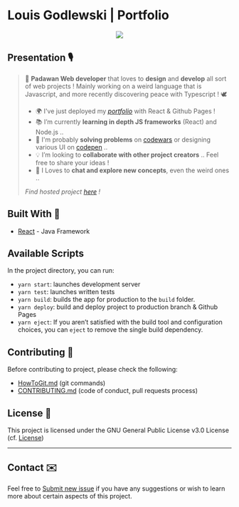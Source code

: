 # Louis Godlewski | Portfolio

<p align='center'> <a target='blank' href='https://louiiuol.github.io/louiiuol/' ><img src='../resources/intro.gif' /></a> </p>

## Presentation 🎙

> 🚀 **Padawan Web developer** that loves to **design** and **develop** all sort of web projects ! Mainly working on a weird language that is Javascript, and  more recently discovering peace with Typescript ! 🕊
>
> - 🌍 I've just deployed my *[portfolio](https://louiiuol.github.io/louiiuol/)* with React & Github Pages !
> - 📚 I’m currently **learning in depth JS frameworks** (React) and Node.js ..
> - 🎨 I'm probably **solving problems** on [codewars](https://www.codewars.com/users/louiiuol/completed) or designing various UI on [codepen](https://codepen.io/louiiuol) ..
> - 💡 I’m looking to **collaborate with other project creators** .. Feel free to share your ideas !
> - 🤔 I Loves to **chat and explore new concepts**, even the weird ones ..
>
> *Find hosted project [here](https://louiiuol.github.io/louiiuol/) !*

## Built With 🚀

- [React](https://spring.io/) - Java Framework

## Available Scripts

In the project directory, you can run:

- `yarn start`: launches development server
- `yarn test`: launches written tests
- `yarn build`: builds the app for production to the `build` folder.
- `yarn deploy`: build and deploy project to production branch & Github Pages
- `yarn eject`: If you aren’t satisfied with the build tool and configuration choices, you can `eject` to remove the single build dependency.

## Contributing 🙌

Before contributing to project, please check the following:

- [HowToGit.md](https://gist.github.com/louiiuol/2697f8217853689fef9173e4eaad5386#versioning-how-to-git) (git commands)
- [CONTRIBUTING.md](https://gist.github.com/louiiuol/f1ca9436c877c85f39f20e683ed64156) (code of conduct, pull requests process)

## License 💼

This project is licensed under the GNU General Public License v3.0 License (cf. [License](LICENSE.md))

***

## Contact ✉️

Feel free to [Submit new issue](https://github.com/louiiuol/louiiuol/issues) if you have any suggestions or wish to learn more about certain aspects of this project.
